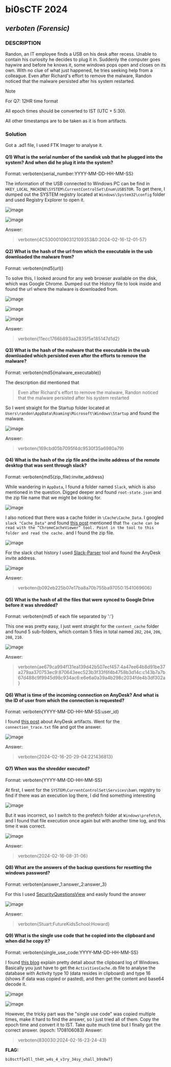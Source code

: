 # __**bi0sCTF 2024**__ 
## _verboten (Forensic)_

### DESCRIPTION
Randon, an IT employee finds a USB on his desk after recess. Unable to contain his curiosity he decides to plug it in. Suddenly the computer goes haywire and before he knows it, some windows pops open and closes on its own. With no clue of what just happened, he tries seeking help from a colleague. Even after Richard's effort to remove the malware, Randon noticed that the malware persisted after his system restarted.

Note

For Q7: 12HR time format

All epoch times should be converted to IST (UTC + 5:30).

All other timestamps are to be taken as it is from artifacts.

### Solution
Got a .ad1 file, I used FTK Imager to analyse it.

#### Q1) What is the serial number of the sandisk usb that he plugged into the system? And when did he plug it into the system?
Format: verboten{serial_number:YYYY-MM-DD-HH-MM-SS}

The information of the USB connected to Windows PC can be find in `HKEY_LOCAL_MACHINE\SYSTEM\CurrentControlSet\Enum\USBSTOR`. To get there, I dumped out the SYSTEM registry located at `Windows\System32\config` folder and used Registry Explorer to open it.

![image](https://hackmd.io/_uploads/Sycavrc3p.png)

![image](https://hackmd.io/_uploads/Bk4LOBq3T.png)


Answer:
> verboten{4C530001090312109353&0:2024-02-16-12-01-57}

#### Q2) What is the hash of the url from which the executable in the usb downloaded the malware from?
Format: verboten{md5(url)}

To solve this, I looked around for any web browser available on the disk, which was Google Chrome. Dumped out the History file to look inside and found the url where the malware is downloaded from.

![image](https://hackmd.io/_uploads/BJxzFB93p.png)

![image](https://hackmd.io/_uploads/ryIDqrcnp.png)

![image](https://hackmd.io/_uploads/S1NAcS5n6.png)

Answer:
> verboten{11ecc1766b893aa2835f5e185147d1d2}

#### Q3) What is the hash of the malware that the executable in the usb downloaded which persisted even after the efforts to remove the malware?
Format: verboten{md5{malware_executable)}

The description did mentioned that
> Even after Richard's effort to remove the malware, Randon noticed that the malware persisted after his system restarted

So I went straight for the Startup folder located at `Users\randon\AppData\Roaming\Microsoft\Windows\Startup` and found the malware.

![image](https://hackmd.io/_uploads/rJTzaHq26.png)

Answer:
> verboten{169cbd05b7095f4dc9530f35a6980a79}

#### Q4) What is the hash of the zip file and the invite address of the remote desktop that was sent through slack?
Format: verboten{md5(zip_file):invite_address}

While wandering in `AppData`, I found a folder named `Slack`, which is also mentioned in the question. Digged deeper and found `root-state.json` and the zip file name that we might be looking for.

![image](https://hackmd.io/_uploads/rkzsg893T.png)

I also noticed that there was a cache folder in `\Cache\Cache_Data`.  I googled `slack "Cache_Data"` and found [this post](https://medium.com/@jeroenverhaeghe/forensics-finding-slack-chat-artifacts-d5eeffd31b9c) mentioned that `The cache can be read with the “ChromeCacheViewer” tool. Point in the tool to this folder and read the cache.` and I found the zip file.

![image](https://hackmd.io/_uploads/HydyHI93T.png)

For the slack chat history I used [Slack-Parser](https://github.com/0xHasanM/Slack-Parser) tool and found the AnyDesk invite address.

![image](https://hackmd.io/_uploads/HyLQ_8qhp.png)

Answer:
>verboten{b092eb225b07e17ba8a70b755ba97050:1541069606}

#### Q5) What is the hash of all the files that were synced to Google Drive before it was shredded?
Format: verboten{md5 of each file separated by ':'}

This one was pretty easy, I just went straight for the `content_cache` folder and found 5 sub-folders, which contain 5 files in total named `202`, `204`, `206`, `208`, `210`.

![image](https://hackmd.io/_uploads/Syyw5Uqha.png)

Answer:
> verboten{ae679ca994f131ea139d42b507ecf457:4a47ee64b8d91be37a279aa370753ec9:870643eec523b3f33f6f4b4758b3d14c:c143b7a7b67d488c9f9945d98c934ac6:e6e6a0a39a4b298c2034fde4b3df302a}

#### Q6) What is time of the incoming connection on AnyDesk? And what is the ID of user from which the connection is requested?
Format: verboten{YYYY-MM-DD-HH-MM-SS:user_id}

I found [this post](https://medium.com/mii-cybersec/digital-forensic-artifact-of-anydesk-application-c9b8cfb23ab5) about AnyDesk artifacts. Went for the `connection_trace.txt` file and got the answer.

![image](https://hackmd.io/_uploads/Hkbt2Lcn6.png)

Answer:
> verboten{2024-02-16-20-29-04:221436813}

#### Q7) When was the shredder executed?
Format: verboten{YYYY-MM-DD-HH-MM-SS}

At first, I went for the `SYSTEM\CurrentControlSet\Services\bam\` registry to find if there was an execution log there, I did find something interesting

![image](https://hackmd.io/_uploads/HkPygDc2a.png)

But it was incorrect, so I switch to the prefetch folder at `Windows\prefetch`, and I found that file execution once again but with another time log, and this time it was correct.

![image](https://hackmd.io/_uploads/H1eQWP52p.png)

Answer:
> verboten{2024-02-16-08-31-06}

#### Q8) What are the answers of the backup questions for resetting the windows password?
Format: verboten{answer_1:answer_2:answer_3}

For this I used [SecurityQuestionsView](https://www.nirsoft.net/utils/security_questions_view.html) and easily found the answer

![image](https://hackmd.io/_uploads/ryiIfD526.png)

Answer:
> verboten{Stuart:FutureKidsSchool:Howard}

#### Q9) What is the single use code that he copied into the clipboard and when did he copy it?
Format: verboten{single_use_code:YYYY-MM-DD-HH-MM-SS}

I found [this blog](https://www.inversecos.com/2022/05/how-to-perform-clipboard-forensics.html) explain pretty detail about the clipboard log of Windows. Basically you just have to get the `ActivitiesCache.db` file to analyse the database with Activity type 10 (data resides in clipboard) and type 16 (shows if data was copied or pasted), and then get the content and base64 decode it.

![image](https://hackmd.io/_uploads/HkQ3QDqhp.png)

![image](https://hackmd.io/_uploads/r1UNrP536.png)

However, the tricky part was the "single use code" was copied multiple times, make it hard to find the answer, so I just tried all of them. Copy the epoch time and convert it to IST. Take quite much time but I finally got the correct answer. (epoch: 1708106083)
Answer:
>verboten{830030:2024-02-16-23-24-43}

**FLAG:** 
```
bi0sctf{w3ll_th4t_w4s_4_v3ry_34sy_chall_b9s0w7}
```